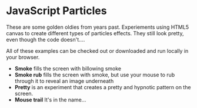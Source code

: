 JavaScript Particles
=========

These are some golden oldies from years past. Experiements using HTML5 canvas to create different types of particles effects. 
They still look pretty, even though the code doesn't....

All of these examples can be checked out or downloaded and run locally in your browser.

 * **Smoke** fills the screen with billowing smoke
 * **Smoke rub** fills the screen with smoke, but use your mouse to rub through it to reveal an image underneath
 * **Pretty** is an experiment that creates a pretty and hypnotic pattern on the screen.
 * **Mouse trail** It's in the name...
